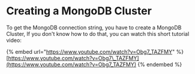 # Creating a MongoDB Cluster

To get the MongoDB connection string, you have to create a MongoDB Cluster, If you don't know how to do that, you can watch this short tutorial video:



{% embed url="https://www.youtube.com/watch?v=Obg7_TAZFMY" %}
[https://www.youtube.com/watch?v=Obg7\_TAZFMY](https://www.youtube.com/watch?v=Obg7_TAZFMY)
{% endembed %}
